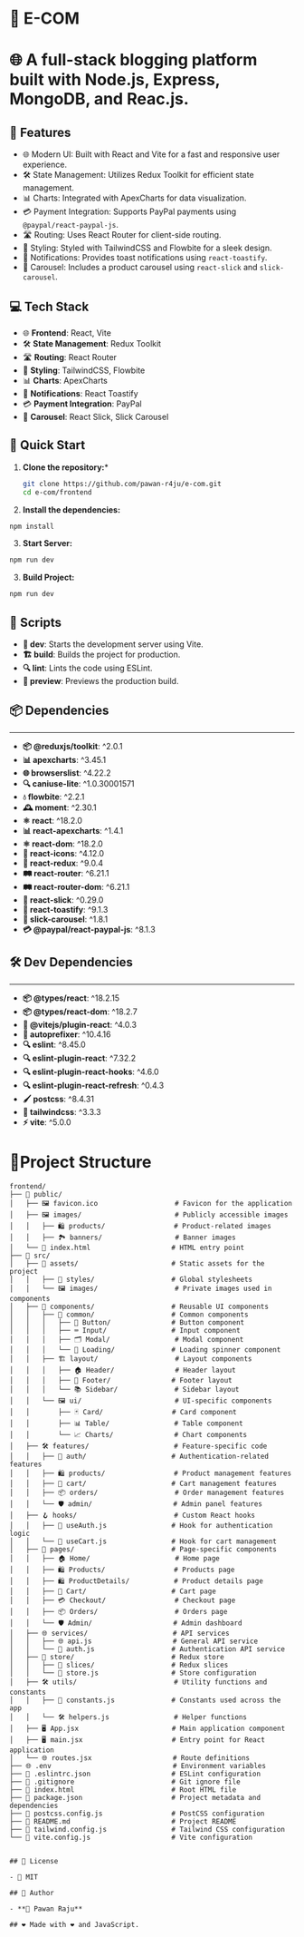 # 🛒 E-COM

# 🌐 A full-stack blogging platform built with Node.js, Express, MongoDB, and Reac.js.

## 🚀 Features

- 🌐 Modern UI: Built with React and Vite for a fast and responsive user experience.
- 🛠️ State Management: Utilizes Redux Toolkit for efficient state management.
- 📊 Charts: Integrated with ApexCharts for data visualization.
- 💳 Payment Integration: Supports PayPal payments using `@paypal/react-paypal-js`.
- 🛣️ Routing: Uses React Router for client-side routing.
- 🎨 Styling: Styled with TailwindCSS and Flowbite for a sleek design.
- 🔔 Notifications: Provides toast notifications using `react-toastify`.
- 🎠 Carousel: Includes a product carousel using `react-slick` and `slick-carousel`.

## 💻 Tech Stack

- 🌐 **Frontend**: React, Vite
- 🛠️ **State Management**: Redux Toolkit
- 🛣️ **Routing**: React Router
- 🎨 **Styling**: TailwindCSS, Flowbite
- 📊 **Charts**: ApexCharts
- 🔔 **Notifications**: React Toastify
- 💳 **Payment Integration**: PayPal
- 🎠 **Carousel**: React Slick, Slick Carousel


## 🚀 Quick Start

1. **Clone the repository:***
   ```bash
   git clone https://github.com/pawan-r4ju/e-com.git
   cd e-com/frontend
   ```
2. **Install the dependencies:**
```bash
npm install
```
3. **Start Server:**
```bash
npm run dev
```
3. **Build Project:**
```bash
npm run dev
```


## 📜 Scripts

- **🚀 dev**: Starts the development server using Vite.  
- **🏗️ build**: Builds the project for production.  
- **🔍 lint**: Lints the code using ESLint.  
- **👀 preview**: Previews the production build.


## 📦 Dependencies
---------------
-   **📦 @reduxjs/toolkit**: ^2.0.1
-   **📊 apexcharts**: ^3.45.1
-   **🌐 browserslist**: ^4.22.2
-   **🔍 caniuse-lite**: ^1.0.30001571
-   **💧 flowbite**: ^2.2.1
-   **🕰️ moment**: ^2.30.1
-   **⚛️ react**: ^18.2.0
-   **📊 react-apexcharts**: ^1.4.1
-   **⚛️ react-dom**: ^18.2.0
-   **🔣 react-icons**: ^4.12.0
-   **🔄 react-redux**: ^9.0.4
-   **🛤️ react-router**: ^6.21.1
-   **🛤️ react-router-dom**: ^6.21.1
-   **🚗 react-slick**: ^0.29.0
-   **🍞 react-toastify**: ^9.1.3
-   **🚗 slick-carousel**: ^1.8.1
-   **💳 @paypal/react-paypal-js**: ^8.1.3

## 🛠️ Dev Dependencies
--------------------
-   **📦 @types/react**: ^18.2.15
-   **📦 @types/react-dom**: ^18.2.7
-   **🔧 @vitejs/plugin-react**: ^4.0.3
-   **🎨 autoprefixer**: ^10.4.16
-   **🔍 eslint**: ^8.45.0
-   **🔍 eslint-plugin-react**: ^7.32.2
-   **🔍 eslint-plugin-react-hooks**: ^4.6.0
-   **🔍 eslint-plugin-react-refresh**: ^0.4.3
-   **🖌️ postcss**: ^8.4.31
-   **🎨 tailwindcss**: ^3.3.3
-   **⚡ vite**: ^5.0.0

# 📂Project Structure

```plaintext
frontend/
├── 📂 public/
│   ├── 🖼️ favicon.ico                   # Favicon for the application
│   ├── 🖼️ images/                       # Publicly accessible images
│   │   ├── 🛍️ products/                 # Product-related images
│   │   ├── 🏞️ banners/                  # Banner images
│   └── 📄 index.html                    # HTML entry point
├── 📂 src/
│   ├── 📂 assets/                       # Static assets for the project
│   │   ├── 🎨 styles/                   # Global stylesheets
│   │   └── 🖼️ images/                   # Private images used in components
│   ├── 🧩 components/                   # Reusable UI components
│   │   ├── 🧩 common/                   # Common components
│   │   │   ├── 🔘 Button/               # Button component
│   │   │   ├── ⌨️ Input/                # Input component
│   │   │   ├── 🗂️ Modal/                # Modal component
│   │   │   └── 🔄 Loading/              # Loading spinner component
│   │   ├── 🏗️ layout/                   # Layout components
│   │   │   ├── 🏠 Header/               # Header layout
│   │   │   ├── 🦶 Footer/               # Footer layout
│   │   │   └── 📚 Sidebar/              # Sidebar layout
│   │   └── 🖼️ ui/                       # UI-specific components
│   │       ├── 🃏 Card/                 # Card component
│   │       ├── 📊 Table/                # Table component
│   │       └── 📈 Charts/               # Chart components
│   ├── 🛠️ features/                     # Feature-specific code
│   │   ├── 🔐 auth/                     # Authentication-related features
│   │   ├── 🛍️ products/                 # Product management features
│   │   ├── 🛒 cart/                     # Cart management features
│   │   ├── 📦 orders/                   # Order management features
│   │   └── 🛡️ admin/                    # Admin panel features
│   ├── 🪝 hooks/                        # Custom React hooks
│   │   ├── 🔐 useAuth.js                # Hook for authentication logic
│   │   └── 🛒 useCart.js                # Hook for cart management
│   ├── 📄 pages/                        # Page-specific components
│   │   ├── 🏠 Home/                     # Home page
│   │   ├── 🛍️ Products/                 # Products page
│   │   ├── 🛍️ ProductDetails/           # Product details page
│   │   ├── 🛒 Cart/                     # Cart page
│   │   ├── 💳 Checkout/                 # Checkout page
│   │   ├── 📦 Orders/                   # Orders page
│   │   └── 🛡️ Admin/                    # Admin dashboard
│   ├── 🌐 services/                     # API services
│   │   ├── 🌐 api.js                    # General API service
│   │   └── 🔐 auth.js                   # Authentication API service
│   ├── 🏪 store/                        # Redux store
│   │   ├── 🏪 slices/                   # Redux slices
│   │   └── 🏪 store.js                  # Store configuration
│   ├── 🛠️ utils/                        # Utility functions and constants
│   │   ├── 📜 constants.js              # Constants used across the app
│   │   └── 🛠️ helpers.js                # Helper functions
│   ├── 🖥️ App.jsx                       # Main application component
│   ├── 🖥️ main.jsx                      # Entry point for React application
│   └── 🌐 routes.jsx                    # Route definitions
├── 🌐 .env                              # Environment variables
├── 📄 .eslintrc.json                    # ESLint configuration
├── 📄 .gitignore                        # Git ignore file
├── 📄 index.html                        # Root HTML file
├── 📄 package.json                      # Project metadata and dependencies
├── 📄 postcss.config.js                 # PostCSS configuration
├── 📄 README.md                         # Project README
├── 📄 tailwind.config.js                # Tailwind CSS configuration
└── 📄 vite.config.js                    # Vite configuration


## 📜 License

- 📜 MIT  

## 👤 Author

- **👤 Pawan Raju**  

## ❤️ Made with ❤️ and JavaScript.

